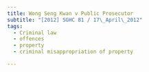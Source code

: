 ```yaml
---
title: Wong Seng Kwan v Public Prosecutor 
subtitle: "[2012] SGHC 81 / 17\_April\_2012"
tags:
  - Criminal law
  - offences
  - property
  - criminal misappropriation of property

---
```


